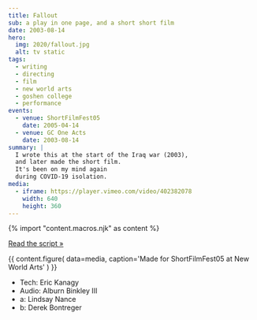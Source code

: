 ```yaml
---
title: Fallout
sub: a play in one page, and a short short film
date: 2003-08-14
hero:
  img: 2020/fallout.jpg
  alt: tv static
tags:
  - writing
  - directing
  - film
  - new world arts
  - goshen college
  - performance
events:
  - venue: ShortFilmFest05
    date: 2005-04-14
  - venue: GC One Acts
    date: 2003-08-14
summary: |
  I wrote this at the start of the Iraq war (2003),
  and later made the short film.
  It's been on my mind again
  during COVID-19 isolation.
media:
  - iframe: https://player.vimeo.com/video/402382078
    width: 640
    height: 360
---
```


{% import "content.macros.njk" as content %}

[Read the script »](./script/)

{{ content.figure(
  data=media,
  caption='Made for ShortFilmFest05 at New World Arts'
) }}

- Tech: Eric Kanagy
- Audio: Alburn Binkley III
- a: Lindsay Nance
- b: Derek Bontreger
